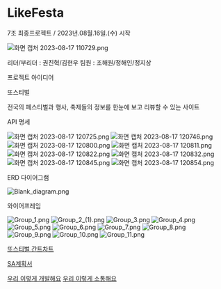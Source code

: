 # LikeFesta
7조 최종프로젝트 / 2023년.08월.16일.(수) 시작

![화면 캡처 2023-08-17 110729.png](..%2F..%2FDesktop%2F11%2F%C8%AD%B8%E9%20%C4%B8%C3%B3%202023-08-17%20110729.png)

리더/부리더 : 권진혁/김현우
팀원 : 조해원/정해인/정지상

프로젝트 아이디어

또스티벌

전국의 페스티벌과 행사, 축제들의 정보를 한눈에 보고 리뷰할 수 있는 사이트

API 명세

![화면 캡처 2023-08-17 120725.png](..%2F..%2FDesktop%2F11%2F%C8%AD%B8%E9%20%C4%B8%C3%B3%202023-08-17%20120725.png)
![화면 캡처 2023-08-17 120746.png](..%2F..%2FDesktop%2F11%2F%C8%AD%B8%E9%20%C4%B8%C3%B3%202023-08-17%20120746.png)
![화면 캡처 2023-08-17 120800.png](..%2F..%2FDesktop%2F11%2F%C8%AD%B8%E9%20%C4%B8%C3%B3%202023-08-17%20120800.png)
![화면 캡처 2023-08-17 120811.png](..%2F..%2FDesktop%2F11%2F%C8%AD%B8%E9%20%C4%B8%C3%B3%202023-08-17%20120811.png)
![화면 캡처 2023-08-17 120822.png](..%2F..%2FDesktop%2F11%2F%C8%AD%B8%E9%20%C4%B8%C3%B3%202023-08-17%20120822.png)
![화면 캡처 2023-08-17 120832.png](..%2F..%2FDesktop%2F11%2F%C8%AD%B8%E9%20%C4%B8%C3%B3%202023-08-17%20120832.png)
![화면 캡처 2023-08-17 120845.png](..%2F..%2FDesktop%2F11%2F%C8%AD%B8%E9%20%C4%B8%C3%B3%202023-08-17%20120845.png)
![화면 캡처 2023-08-17 120854.png](..%2F..%2FDesktop%2F11%2F%C8%AD%B8%E9%20%C4%B8%C3%B3%202023-08-17%20120854.png)

ERD 다이어그램

![Blank_diagram.png](..%2F..%2FDesktop%2F11%2FBlank_diagram.png)

와이어프레임

![Group_1.png](..%2F..%2FDesktop%2F11%2FGroup_1.png)
![Group_2_(1).png](..%2F..%2FDesktop%2F11%2FGroup_2_%281%29.png)
![Group_3.png](..%2F..%2FDesktop%2F11%2FGroup_3.png)
![Group_4.png](..%2F..%2FDesktop%2F11%2FGroup_4.png)
![Group_5.png](..%2F..%2FDesktop%2F11%2FGroup_5.png)
![Group_6.png](..%2F..%2FDesktop%2F11%2FGroup_6.png)
![Group_7.png](..%2F..%2FDesktop%2F11%2FGroup_7.png)
![Group_8.png](..%2F..%2FDesktop%2F11%2FGroup_8.png)
![Group_9.png](..%2F..%2FDesktop%2F11%2FGroup_9.png)
![Group_10.png](..%2F..%2FDesktop%2F11%2FGroup_10.png)
![Group_11.png](..%2F..%2FDesktop%2F11%2FGroup_11.png)

[또스티벌 간트차트](https://docs.google.com/spreadsheets/d/18Mpvcr1b7tbThsEw0rYtbwWAUMvFpWcHE_bV0CcYiIg/edit#gid=1709744959)

[SA계획서](https://www.notion.so/S-A-a785f93dfc484e18aafba22e58d21fc5)

[우리 이렇게 개발해요](https://www.notion.so/1d2cf275f2eb4363b7493e773c68e3b8?pvs=25)
[우리 이렇게 소통해요](https://www.notion.so/fd1800c25c2c4d4f98f6ec18883be3b6)



